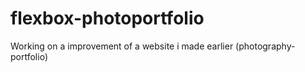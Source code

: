 # flexbox-photoportfolio

Working on a improvement of a website i made earlier (photography-portfolio)